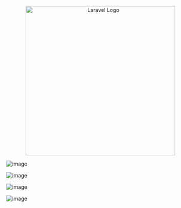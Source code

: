 <p align="center"><a href="https://laravel.com" target="_blank"><img src="https://raw.githubusercontent.com/laravel/art/master/logo-lockup/5%20SVG/2%20CMYK/1%20Full%20Color/laravel-logolockup-cmyk-red.svg" width="400" alt="Laravel Logo"></a></p>

![image](https://github.com/user-attachments/assets/dba28d92-1b8d-4ff5-839d-6b99eded658b)


![image](https://github.com/user-attachments/assets/17ac3cea-0137-462d-9583-f8cd4250b325)


![image](https://github.com/user-attachments/assets/29b1cd48-8628-48fe-8c2d-4553e0e37706)


![image](https://github.com/user-attachments/assets/ed1c3b55-00b0-4a3a-8930-cf4a0349a956)
